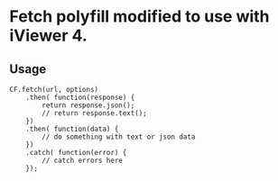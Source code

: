 # Fetch polyfill modified to use with iViewer 4.

## Usage

    CF.fetch(url, options)
        .then( function(response) {
            return response.json();
            // return response.text();
        })
        .then( function(data) {
            // do something with text or json data
        })
        .catch( function(error) {
            // catch errors here
        });
        
